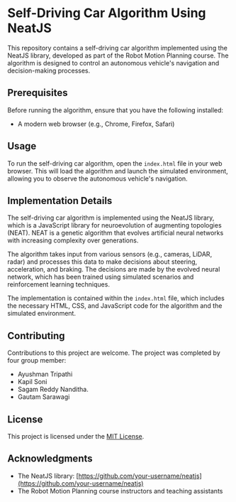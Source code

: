 
# Self-Driving Car Algorithm Using NeatJS

This repository contains a self-driving car algorithm implemented using the NeatJS library, developed as part of the Robot Motion Planning course. The algorithm is designed to control an autonomous vehicle's navigation and decision-making processes.

## Prerequisites

Before running the algorithm, ensure that you have the following installed:

- A modern web browser (e.g., Chrome, Firefox, Safari)

## Usage

To run the self-driving car algorithm, open the `index.html` file in your web browser. This will load the algorithm and launch the simulated environment, allowing you to observe the autonomous vehicle's navigation.

## Implementation Details

The self-driving car algorithm is implemented using the NeatJS library, which is a JavaScript library for neuroevolution of augmenting topologies (NEAT). NEAT is a genetic algorithm that evolves artificial neural networks with increasing complexity over generations.

The algorithm takes input from various sensors (e.g., cameras, LiDAR, radar) and processes this data to make decisions about steering, acceleration, and braking. The decisions are made by the evolved neural network, which has been trained using simulated scenarios and reinforcement learning techniques.

The implementation is contained within the `index.html` file, which includes the necessary HTML, CSS, and JavaScript code for the algorithm and the simulated environment.

## Contributing

Contributions to this project are welcome. The project was completed by four group member: 

* Ayushman Tripathi
* Kapil Soni
* Sagam Reddy Nanditha.
* Gautam Sarawagi

## License

This project is licensed under the [MIT License](LICENSE).

## Acknowledgments

- The NeatJS library: [https://github.com/your-username/neatjs](https://github.com/your-username/neatjs)
- The Robot Motion Planning course instructors and teaching assistants


